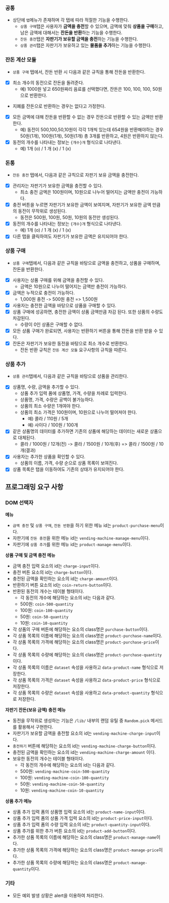 ### **공통**

- 상단에 `탭`메뉴가 존재하며 각 탭에 따라 적절한 기능을 수행한다.
  - `상품 구매`탭은 사용자가 **금액을 충전**할 수 있으며, 금액에 맞춰 **상품을 구매**하고, 남은 금액에 대해서는 **잔돈을 반환**하는 기능을 수행한다.
  - `잔돈 충전`탭은 **자판기가 보유할 금액을 충전**하는 기능을 수행한다.
  - `상품 관리`탭은 자판기가 보유하고 있는 **물품을 추가**하는 기능을 수행한다.

### **잔돈 계산 모듈**

- `상품 구매` 탭에서, 잔돈 반환 시 다음과 같은 규칙을 통해 잔돈을 반환한다.
- [x] 최소 개수의 동전으로 잔돈을 돌려준다.
  - 예) 1000원 넣고 650원짜리 음료를 선택했다면, 잔돈은 100, 100, 100, 50원으로 반환한다.
- 지폐를 잔돈으로 반환하는 경우는 없다고 가정한다.
- [x] 모든 금액에 대해 잔돈을 반환할 수 없는 경우 잔돈으로 반환할 수 있는 금액만 반환한다.
  - 예) 동전이 500,100,50,10원이 각각 1개씩 있는데 654원을 반환해야하는 경우 50원(1개), 100원(1개), 50원(1개) 총 3개를 반환하고, 4원은 반환하지 않는다.
- [x] 동전의 개수를 나타내는 정보는 `{개수}개` 형식으로 나타낸다.
  - 예) 1개 (o) / 1 개 (x) / 1 (x)

### **돈통**

- `잔돈 충전` 탭에서, 다음과 같은 규칙으로 자판기 보유 금액을 충전한다.
- [x] 관리자는 자판기가 보유한 금액을 충전할 수 있다.
  - 최소 충전 금액은 100원이며, 10원으로 나누어 떨어지는 금액만 충전이 가능하다.
- [x] 충전 버튼을 누르면 자판기가 보유한 금액이 보여지며, 자판기가 보유한 금액 만큼의 동전이 무작위로 생성된다.
  - 동전은 500원, 100원, 50원, 10원의 동전만 생성된다.
- [x] 동전의 개수를 나타내는 정보는 `{개수}개` 형식으로 나타낸다.
  - 예) 1개 (o) / 1 개 (x) / 1 (x)
- [x] 다른 탭을 클릭하여도 자판기가 보유한 금액은 유지되어야 한다.

### **상품 구매**

- `상품 구매`탭에서, 다음과 같은 규칙을 바탕으로 금액을 충전하고, 상품을 구매하며, 잔돈을 반환한다.
- [x] 사용자는 상품 구매를 위해 금액을 충전할 수 있다.
  - 금액은 10원으로 나누어 떨어지는 금액만 충전이 가능하다.
- [x] 금액은 누적으로 충전이 가능하다.
  - 1,000원 충전 -> 500원 충전 => 1,500원
- [x] 사용자는 충전한 금액을 바탕으로 상품을 구매할 수 있다.
- [x] 상품 구매에 성공하면, 충전한 금액이 상품 금액만큼 차감 된다. 또한 상품의 수량도 차감된다.
  - 수량이 0인 상품은 구매할 수 없다.
- [x] 모든 상품 구매가 완료되면, 사용자는 반환하기 버튼을 통해 잔돈을 반환 받을 수 있다.
- [x] 잔돈은 자판기가 보유한 동전을 바탕으로 최소 개수로 반환한다.
  - 잔돈 반환 규칙은 `잔돈 계산 모듈` 요구사항의 규칙을 따른다.

### **상품 추가**

- `상품 관리`탭에서, 다음과 같은 규칙을 바탕으로 상품을 관리한다.
- [x] 상품명, 수량, 금액을 추가할 수 있다.
  - 상품 추가 입력 폼에 상품명, 가격, 수량을 차례로 입력한다.
  - 상품명, 가격, 수량은 공백이 불가능하다.
  - 상품의 최소 수량은 1개여야 한다.
  - 상품의 최소 가격은 100원이며, 10원으로 나누어 떨어져야 한다.
    - 예) 콜라 / 110원 / 5개
    - 예) 사이다 / 100원 / 100개
- [x] 같은 상품명의 데이터를 추가하면 기존의 상품에 해당하는 데이터는 새로운 상품으로 대체된다.
  - 콜라 / 1000원 / 12개(전) -> 콜라 / 1500원 / 10개(후) => 콜라 / 1500원 / 10개(결과)
- [x] 사용자는 추가한 상품을 확인할 수 있다.
  - 상품의 이름, 가격, 수량 순으로 상품 목록이 보여진다.
- [x] 상품 목록은 탭을 이동하여도 기존의 상태가 유지되어야 한다.

## **프로그래밍 요구 사항**

### **DOM 선택자**

**메뉴**

- `금액 충전` 및 `상품 구매`, `잔돈 반환`을 하기 위한 메뉴 id는 `product-purchase-menu`이다.
- 자판기에 `잔돈 충전`을 위한 메뉴 id는 `vending-machine-manage-menu`이다.
- 자판기에 `상품 추가`를 위한 메뉴 id는 `product-manage-menu`이다.

**상품 구매 및 금액 충전 메뉴**

- 금액 충전 입력 요소의 id는 `charge-input`이다.
- 충전 버튼 요소의 id는 `charge-button`이다.
- 충전된 금액을 확인하는 요소의 id는 `charge-amount`이다.
- 반환하기 버튼 요소의 id는 `coin-return-button`이다.
- 반환된 동전의 개수는 테이블 형태이다.
  - 각 동전의 개수에 해당하는 요소의 id는 다음과 같다.
  - 500원: `coin-500-quantity`
  - 100원: `coin-100-quantity`
  - 50원: `coin-50-quantity`
  - 10원: `coin-10-quantity`
- 각 상품의 구매 버튼에 해당하는 요소의 class명은 `purchase-button`이다.
- 각 상품 목록의 이름에 해당하는 요소의 class명은 `product-purchase-name`이다.
- 각 상품 목록의 가격에 해당하는 요소의 class명은 `product-purchase-price`이다.
- 각 상품 목록의 수량에 해당하는 요소의 class명은 `product-purchase-quantity`이다.
- 각 상품 목록의 이름은 `dataset` 속성을 사용하고 `data-product-name` 형식으로 저장한다.
- 각 상품 목록의 가격은 `dataset` 속성을 사용하고 `data-product-price` 형식으로 저장한다.
- 각 상품 목록의 수량은 `dataset` 속성을 사용하고 `data-product-quantity` 형식으로 저장한다.

**자판기 잔돈(보유 금액) 충전 메뉴**

- 동전을 무작위로 생성하는 기능은 `/lib/` 내부의 랜덤 유틸 중 `Random.pick` 메서드를 활용해서 구현한다.
- 자판기가 보유할 금액을 충전할 요소의 id는 `vending-machine-charge-input`이다.
- `충전하기` 버튼에 해당하는 요소의 id는 `vending-machine-charge-button`이다.
- 충전된 금액을 확인하는 요소의 id는 `vending-machine-charge-amount` 이다.
- 보유한 동전의 개수는 테이블 형태이다.
  - 각 동전의 개수에 해당하는 요소의 id는 다음과 같다.
  - 500원: `vending-machine-coin-500-quantity`
  - 100원: `vending-machine-coin-100-quantity`
  - 50원: `vending-machine-coin-50-quantity`
  - 10원: `vending-machine-coin-10-quantity`

**상품 추가 메뉴**

- 상품 추가 입력 폼의 상품명 입력 요소의 id는 `product-name-input`이다.
- 상품 추가 입력 폼의 상품 가격 입력 요소의 id는 `product-price-input`이다.
- 상품 추가 입력 폼의 수량 입력 요소의 id는 `product-quantity-input`이다.
- 상품 추가를 위한 추가 버튼 요소의 id는 `product-add-button`이다.
- 추가한 상품 목록의 이름에 해당하는 요소의 class명은 `product-manage-name`이다.
- 추가한 상품 목록의 가격에 해당하는 요소의 class명은 `product-manage-price`이다.
- 추가한 상품 목록의 수량에 해당하는 요소의 class명은 `product-manage-quantity`이다.

### **기타**
- 모든 예외 발생 상황은 alert을 이용하여 처리한다.
